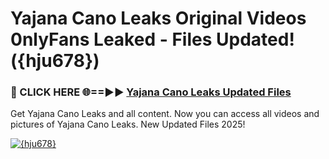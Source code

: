 # Yajana Cano Leaks Original Videos 0nlyFans Leaked - Files Updated! ({hju678})

<h3>🔴 CLICK HERE 🌐==►► <a href="https://tinyurl.com/ms9xzufz" rel="nofollow">Yajana Cano Leaks Updated Files</a></h3>

Get Yajana Cano Leaks and all content. Now you can access all videos and pictures of Yajana Cano Leaks. New Updated Files 2025!

[![{hju678}](https://i.imgur.com/PQ7UWWw.gif)](https://tinyurl.com/ms9xzufz)